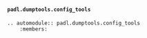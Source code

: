 #### `padl.dumptools.config_tools`

```{eval-rst}
.. automodule:: padl.dumptools.config_tools
    :members:
```
